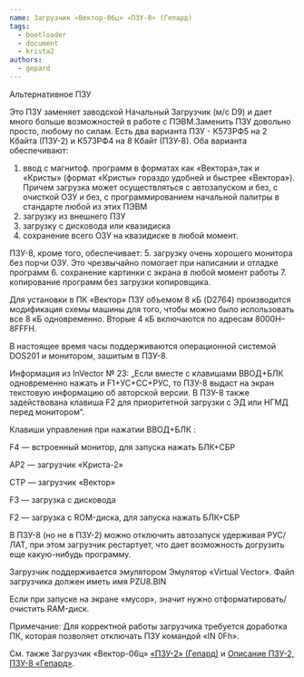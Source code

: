 ```yaml
---
name: Загрузчик «Вектор-06ц» «ПЗУ-8» (Гепард)
tags:
  - bootloader
  - document
  - krista2
authors:
  - gepard
---
```


Альтернативное ПЗУ

Это ПЗУ заменяет заводской Начальный Загрузчик (м/с D9) и дает много больше возможностей в работе с ПЭВМ.Заменить ПЗУ довольно просто, любому по силам. Есть два варианта ПЗУ - К573РФ5 на 2 Кбайта (ПЗУ-2) и К573РФ4 на 8 Кбайт (ПЗУ-8). Оба варианта обеспечивают:
1. ввод с магнитоф. программ в форматах как «Вектора»,так и «Кристы» (формат «Кристы» гораздо удобней и быстрее «Вектора»). Причем загрузка может осуществляться с автозапуском и без, с очисткой ОЗУ и без, с программированием начальной палитры в стандарте любой из этих ПЭВМ
2. загрузку из внешнего ПЗУ
3. загрузку с дисковода или квазидиска
4. сохранение всего ОЗУ на квазидиске в любой момент.

ПЗУ-8, кроме того, обеспечивает:
5. загрузку очень хорошего монитора без порчи ОЗУ. Это чрезвычайно помогает при написании и отладке программ
6. сохранение картинки с экрана в любой момент работы
7. копирование программ без загрузки копировщика.

Для установки в ПК «Вектор» ПЗУ объемом 8 кБ (D2764) производится модификация схемы машины для того, чтобы можно было использовать все 8 кБ одновременно. Вторые 4 кБ включаются по адресам 8000H–8FFFH.

В настоящее время часы поддерживаются операционной системой DOS201 и монитором, зашитым в ПЗУ-8.

Информация из InVector № 23:
„Если вместе с клавишами ВВОД+БЛК одновременно нажать и F1+УС+СС+РУС, то ПЗУ-8 выдаст на экран текстовую информацию об авторской версии. В ПЗУ-8 также задействована клавиша F2 для приоритетной загрузки с ЭД или НГМД перед монитором“.

Клавиши управления при нажатии ВВОД+БЛК :

F4 — встроенный монитор, для запуска нажать БЛК+СБР

АР2 — загрузчик «Криста-2»

СТР — загрузчик «Вектор»

F3 — загрузка с дисковода

F2 — загрузка с ROM-диска, для запуска нажать БЛК+СБР


В ПЗУ-8 (но не в ПЗУ-2) можно отключить автозапуск удерживая РУС/ЛАТ, при этом загрузчик рестартует, что дает возможность догрузить еще какую-нибудь программу.

Загрузчик поддерживается эмулятором Эмулятор «Virtual Vector». Файл загрузчика должен иметь имя PZU8.BIN

Если при запуске на экране «мусор», значит нужно отформатировать/очистить RAM-диск.

Примечание:
Для корректной работы загрузчика требуется доработка ПК, которая позволяет отключать ПЗУ командой «IN 0Fh».

См. также Загрузчик «Вектор-06ц» [«ПЗУ-2» (Гепард)](../rom2) и [Описание ПЗУ-2, ПЗУ-8 «Гепард»](../rom28_doc).
